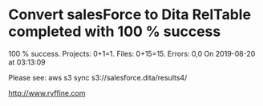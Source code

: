 # Convert salesForce to Dita RelTable completed with 100 % success

100 % success. Projects: 0+1=1.  Files: 0+15=15. Errors: 0,0  On 2019-08-20 at 03:13:09



Please see: aws s3 sync s3://salesforce.dita/results4/

http://www.ryffine.com
